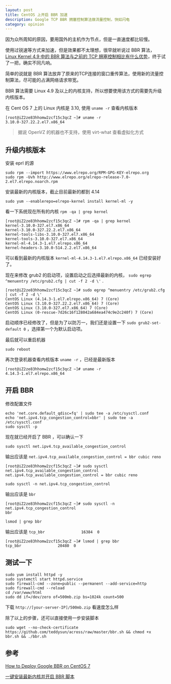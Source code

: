 ```yaml
---
layout: post
title: CentOS 上开启 BBR 加速
description: Google TCP BBR 拥塞控制算法做流量控制，快如闪电
category: opinion
---
```


因为众所周知的原因，要用国外的主机作为节点，但是一直速度都比较慢。

使用过锐速等方式来加速，但是效果都不太理想，很早就听说过 BBR 算法，[Linux Kernel 4.9 中的 BBR 算法与之前的 TCP 拥塞控制相比有什么优势](https://www.zhihu.com/question/53559433/answer/135903103)，终于试了一把，确实不同凡响。

简单的说就是 BBR 算法放弃了原来的TCP连接的窗口重传算法，使用新的流量控制算法，尽可能的占满网络请求带宽。

BBR 算法需要 Linux 4.9 及以上的内核支持，所以想要使用该方式的需要先升级内核版本。

在 Cent OS 7 上的 Linux 内核是 3.10, 使用 `uname -r` 查看内核版本

```
[root@iZ2ze83hhomw2zcf15c3qcZ ~]# uname -r
3.10.0-327.22.2.el7.x86_64
```

> 据说 OpenVZ 的机器也不支持，使用 virt-what 查看虚拟化方式

## 升级内核版本

安装 eprl 的源

```
sudo rpm --import https://www.elrepo.org/RPM-GPG-KEY-elrepo.org
sudo rpm -Uvh http://www.elrepo.org/elrepo-release-7.0-2.el7.elrepo.noarch.rpm
```

安装最新的内核版本，截止目前最新的都到 4.14

```
sudo yum --enablerepo=elrepo-kernel install kernel-ml -y
```

看一下系统现在所有的内核 `rpm -qa | grep kernel`

```
[root@iZ2ze83hhomw2zcf15c3qcZ ~]# rpm -qa | grep kernel
kernel-3.10.0-327.el7.x86_64
kernel-3.10.0-327.22.2.el7.x86_64
kernel-tools-libs-3.10.0-327.el7.x86_64
kernel-tools-3.10.0-327.el7.x86_64
kernel-ml-4.14.3-1.el7.elrepo.x86_64
kernel-headers-3.10.0-514.2.2.el7.x86_64
```

可以看到最新的内核版本 `kernel-ml-4.14.3-1.el7.elrepo.x86_64` 已经安装好了。

现在来修改 grub2 的启动项，设置启动之后选择最新的内核， `sudo egrep ^menuentry /etc/grub2.cfg | cut -f 2 -d \'` .

```
[root@iZ2ze83hhomw2zcf15c3qcZ ~]# sudo egrep ^menuentry /etc/grub2.cfg | cut -f 2 -d \'
CentOS Linux (4.14.3-1.el7.elrepo.x86_64) 7 (Core)
CentOS Linux (3.10.0-327.22.2.el7.x86_64) 7 (Core)
CentOS Linux (3.10.0-327.el7.x86_64) 7 (Core)
CentOS Linux (0-rescue-7d26c16f128042a684ea474c9e2c240f) 7 (Core)
```

启动顺序已经修改了，但是为了以防万一，我们还是设置一下 `sudo grub2-set-default 0` ，选择第一个为默认启动项。

最后就可以重启机器

```
sudo reboot
```

再次登录机器查看内核版本 `uname -r` ，已经是最新版本

```
[root@iZ2ze83hhomw2zcf15c3qcZ ~]# uname -r
4.14.3-1.el7.elrepo.x86_64
```

## 开启 BBR

修改配置文件

```
echo 'net.core.default_qdisc=fq' | sudo tee -a /etc/sysctl.conf
echo 'net.ipv4.tcp_congestion_control=bbr' | sudo tee -a /etc/sysctl.conf
sudo sysctl -p
```

现在就已经开启了 BBR ，可以确认一下

```
sudo sysctl net.ipv4.tcp_available_congestion_control
```

输出应该是 `net.ipv4.tcp_available_congestion_control = bbr cubic reno`

```
[root@iZ2ze83hhomw2zcf15c3qcZ ~]# sudo sysctl net.ipv4.tcp_available_congestion_control
net.ipv4.tcp_available_congestion_control = bbr cubic reno
```

```
sudo sysctl -n net.ipv4.tcp_congestion_control
```

输出应该是 `bbr`

```
[root@iZ2ze83hhomw2zcf15c3qcZ ~]# sudo sysctl -n net.ipv4.tcp_congestion_control
bbr
```

```
lsmod | grep bbr
```

输出应该是 `tcp_bbr                16384  0`

```
[root@iZ2ze83hhomw2zcf15c3qcZ ~]# lsmod | grep bbr
tcp_bbr                20480  0
```

## 测试一下

```
sudo yum install httpd -y
sudo systemctl start httpd.service
sudo firewall-cmd --zone=public --permanent --add-service=http
sudo firewall-cmd --reload
cd /var/www/html
sudo dd if=/dev/zero of=500mb.zip bs=1024k count=500
```

下载 `http://[your-server-IP]/500mb.zip` 看速度怎么样

除了以上的步骤，还可以直接使用一步安装脚本

```
sudo wget --no-check-certificate https://github.com/teddysun/across/raw/master/bbr.sh && chmod +x bbr.sh && ./bbr.sh
```

## 参考

[How to Deploy Google BBR on CentOS 7](https://www.vultr.com/docs/how-to-deploy-google-bbr-on-centos-7)

[一键安装最新内核并开启 BBR 脚本](https://teddysun.com/489.html)